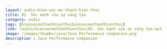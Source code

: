 ```yaml
---
layout: audio-bien-uoc-mo-thanh-hien-thuc
title: 02. Sức mạnh của sự sáng tạo 
category: audio
tags: [bienuocmothanhhienthucbienuocmothanhhienthuc]
link: /audio/bienuocmothanhhienthuc/02. Sức mạnh của sự sáng tạo.mp3 
image: /images/thumbs/java/Java Performance Companion.png
description : Java Performance Companion 
---
```












